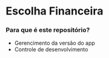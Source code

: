 # Escolha Financeira #

### Para que é este repositório? ###

* Gerencimento da versão do app
* Controle de desenvolvimento

